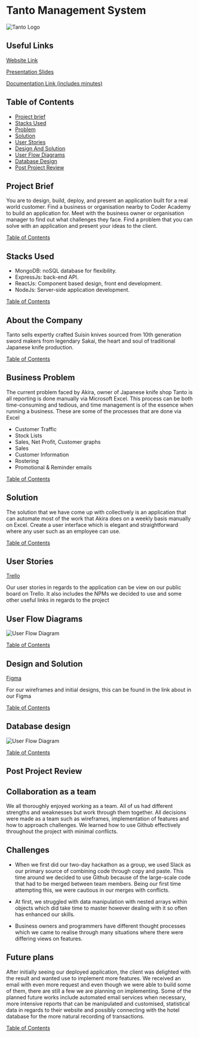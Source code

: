 # Tanto Management System

![Tanto Logo](https://image.ibb.co/gHzsDb/logo.png "Logo Title Text")

## Useful Links

[Website Link](https://tanto.netlify.com/signin)

[Presentation Slides](https://docs.google.com/presentation/d/1__HwmAxxGbnhNuGW9O3zxrAPKJOJ2siq-zzJoENJaEM/edit#slide=id.p)

[Documentation Link (includes minutes)](https://docs.google.com/document/d/1Cu55d0rctqWQf9sVHFZ376ZGLEOQhSpns6cviiiJxN8/edit?usp=sharing)

## Table of Contents

* [Project brief](#project-brief)
* [Stacks Used](#stacks-used)
* [Problem](#business-problem)
* [Solution](#solution)
* [User Stories](#user-stories)
* [Design And Solution](#chosen-designs-and-solution)
* [User Flow Diagrams](#user-flow-diagram)
* [Database Design](#database-design)
* [Post Project Review](#post-project-review)

## Project Brief

You are to design, build, deploy, and present an application built for a real world customer.
Find a business or organisation nearby to Coder Academy to build an application for.
Meet with the business owner or organisation manager to find out what challenges they face. Find a problem that you can solve with an application and present your ideas to the client.

[Table of Contents](#table-of-contents)

## Stacks Used

* MongoDB: noSQL database for flexibility.
* ExpressJs: back-end API.
* ReactJs: Component based design, front end development.
* NodeJs: Server-side application development.

[Table of Contents](#table-of-contents)

## About the Company

Tanto sells expertly crafted Suisin knives sourced from 10th generation sword makers from legendary Sakai, the heart and soul of traditional Japanese knife production.

[Table of Contents](#table-of-contents)

## Business Problem

The current problem faced by Akira, owner of Japanese knife shop Tanto is all reporting is done manually via Microsoft Excel. This process can be both time-consuming and tedious, and time management is of the essence when running a business. These are some of the processes that are done via Excel

* Customer Traffic
* Stock Lists
* Sales, Net Profit, Customer graphs
* Sales
* Customer Information
* Rostering
* Promotional & Reminder emails

[Table of Contents](#table-of-contents)

## Solution

The solution that we have come up with collectively is an application that can automate most of the work that Akira does on a weekly basis manually on Excel. Create a user interface which is elegant and straightforward where any user such as an employee can use.

[Table of Contents](#table-of-contents)

## User Stories

[Trello](https://trello.com/b/uPW701tC/term-3-major-project-tanto-knife-store)

Our user stories in regards to the application can be view on our public board on Trello. It also includes the NPMs we decided to use and some other useful links in regards to the project

## User Flow Diagrams

![User Flow Diagram](https://image.ibb.co/ghtNeG/Tanto_workflow_diagram.png "User Flow Diagram")

[Table of Contents](#table-of-contents)

## Design and Solution

[Figma](https://www.figma.com/file/dtRqWfQ8bnwpx6a8yMAm6z5V/Term-3-major-project)

For our wireframes and initial designs, this can be found in the link about in our Figma

[Table of Contents](#table-of-contents)

## Database design

![User Flow Diagram](https://image.ibb.co/do3y6w/db.png "Database Design")

[Table of Contents](#table-of-contents)

## Post Project Review

## Collaboration as a team

We all thoroughly enjoyed working as a team. All of us had different strengths and weaknesses but work through them together. All decisions were made as a team such as wireframes, implementation of features and how to approach challenges.
We learned how to use Github effectively throughout the project with minimal conflicts.

## Challenges

* When we first did our two-day hackathon as a group, we used Slack as our primary source of combining code through copy and paste. This time around we decided to use Github because of the large-scale code that had to be merged between team members. Being our first time attempting this, we were cautious in our merges with conflicts.

* At first, we struggled with data manipulation with nested arrays within objects which did take time to master however dealing with it so often has enhanced our skills.

* Business owners and programmers have different thought processes which we came to realise through many situations where there were differing views on features.

## Future plans

After initially seeing our deployed application, the client was delighted with the result and wanted use to implement more features. We received an email with even more request and even though we were able to build some of them, there are still a few we are planning on implementing.
Some of the planned future works include automated email services when necessary, more intensive reports that can be manipulated and customised, statistical data in regards to their website and possibly connecting with the hotel database for the more natural recording of transactions.

[Table of Contents](#table-of-contents)
